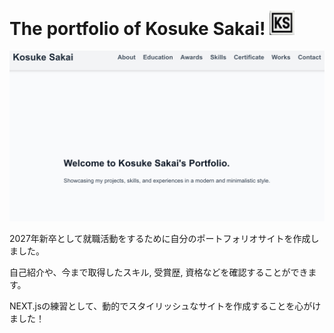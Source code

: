 # The portfolio of Kosuke Sakai! <img src="/image-1.png" width=40/>
![alt text](/public/images/portfolio.png)

2027年新卒として就職活動をするために自分のポートフォリオサイトを作成しました。

自己紹介や、今まで取得したスキル, 受賞歴, 資格などを確認することができます。

NEXT.jsの練習として、動的でスタイリッシュなサイトを作成することを心がけました！

